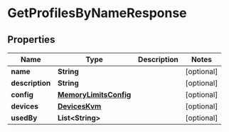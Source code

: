 

# GetProfilesByNameResponse

## Properties

Name | Type | Description | Notes
------------ | ------------- | ------------- | -------------
**name** | **String** |  |  [optional]
**description** | **String** |  |  [optional]
**config** | [**MemoryLimitsConfig**](MemoryLimitsConfig.md) |  |  [optional]
**devices** | [**DevicesKvm**](DevicesKvm.md) |  |  [optional]
**usedBy** | **List&lt;String&gt;** |  |  [optional]




